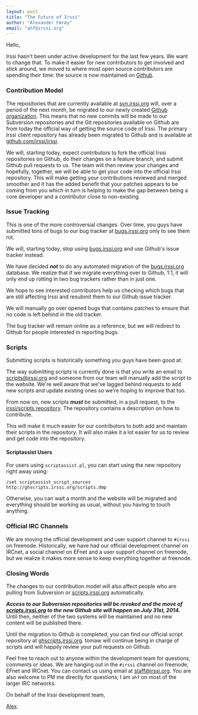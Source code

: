 ```yaml
---
layout: post
title: "The Future of Irssi"
author: "Alexander Færøy"
email: "ahf@irssi.org"
---
```


Hello,

Irssi hasn't been under active development for the last few years. We want to
change that. To make it easier for new contributors to get involved and stick
around, we moved to where most open source contributors are spending their
time: the source is now maintained on [Github](https://github.com/irssi/).

### Contribution Model

The repositories that are currently available at
[svn.irssi.org](http://svn.irssi.org/) will, over a period of the next month,
be migrated to our newly created [Github
organization](https://github.com/irssi). This means that no new commits will be
made to our Subversion repositories and the Git repositories available on
Github are from today the official way of getting the source code of Irssi. The
primary Irssi client repository has already been migrated to Github and is
available at [github.com/irssi/irssi](https://github.com/irssi/irssi).

We will, starting today, expect contributors to fork the official Irssi
repositories on Github, do their changes on a feature branch, and submit Github
pull requests to us. The team will then review your changes and hopefully,
together, we will be able to get your code into the official Irssi repository.
This will make getting your contributions reviewed and merged smoother and it
has the added benefit that your patches appears to be coming from you which in
turn is helping to make the gap between being a core developer and a
contributor close to non-existing.

### Issue Tracking

This is one of the more controversial changes. Over time, you guys have
submitted tons of bugs to our bug tracker at
[bugs.irssi.org](http://bugs.irssi.org/) only to see them rot.

We will, starting today, stop using [bugs.irssi.org](http://bugs.irssi.org/)
and use Github's issue tracker instead.

We have decided ***not*** to do any automated migration of the
[bugs.irssi.org](http://bugs.irssi.org/) database. We realize that if we
migrate everything over to Github, 1:1, it will only end up rotting in two bug
trackers rather than in just one.

We hope to see interested contributors help us checking which bugs that are
still affecting Irssi and resubmit them to our Github issue tracker.

We will manually go over opened bugs that contains patches to ensure that no
code is left behind in the old tracker.

The bug tracker will remain online as a reference, but we will redirect to
Github for people interested in reporting bugs.

### Scripts

Submitting scripts is historically something you guys have been good at.

The way submitting scripts is currently done is that you write an email to
scripts@irssi.org and someone from our team will manually add the script to the
website. We're well aware that we've lagged behind requests to add new scripts
and update existing ones so we're hoping to improve that too.

From now on, new scripts ***must*** be submitted, in a pull request, to the
[irssi/scripts repository](https://github.com/irssi/scripts). The repository
contains a description on how to contribute.

This will make it much easier for our contributors to both add and maintain
their scripts in the repository. It will also make it a lot easier for us to
review and get code into the repository.

#### Scriptassist Users

For users using `scriptassist.pl`, you can start using the new repository right
away using:

    /set scriptassist_script_sources http://ghscripts.irssi.org/scripts.dmp

Otherwise, you can wait a month and the website will be migrated and everything
should be working as usual, without you having to touch anything.

### Official IRC Channels

We are moving the official development and user support channel to `#irssi` on
freenode. Historically, we have had our official development channel on IRCnet,
a social channel on EFnet and a user support channel on freenode, but we
realize it makes more sense to keep everything together at freenode.

### Closing Words

The changes to our contribution model will also affect people who are pulling
from Subversion or [scripts.irssi.org](http://scripts.irssi.org/)
automatically.

***Access to our Subversion repositories will be revoked and the move of
[scripts.irssi.org](http://scripts.irssi.org/) to the new Github site will
happen on July 31st, 2014.*** Until then, neither of the two systems will be
maintained and no new content will be published there.

Until the migration to Github is completed, you can find our official script
repository at [ghscripts.irssi.org](http://ghscripts.irssi.org/).  tomaw will
continue being in charge of scripts and will happily review your pull requests
on Github.

Feel free to reach out to anyone within the development team for questions,
comments or ideas. We are hanging out in the `#irssi` channel on freenode,
EFnet and IRCnet. You can contact us using email at staff@irssi.org.  You are
also welcome to PM me directly for questions; I am `ahf` on most of the larger
IRC networks.

On behalf of the Irssi development team,

[Alex](mailto:ahf@irssi.org).
